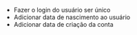 - Fazer o login do usuário ser único
- Adicionar data de nascimento ao usuário
- Adicionar data de criação da conta